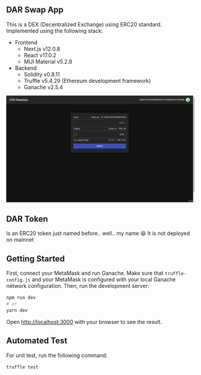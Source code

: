 ## DAR Swap App

This is a DEX (Decentralized Exchange) using ERC20 standard. Implemented using the following stack:

- Frontend
  - Next.js v12.0.8
  - React v17.0.2
  - MUI Material v5.2.8
- Backend
  - Solidity v0.8.11
  - Truffle v5.4.29 (Ethereum development framework)
  - Ganache v2.5.4

![alt text](https://raw.githubusercontent.com/darelleglovo/DAR-ethereum-dex-app/main/public/readme.gif)

## DAR Token

Is an ERC20 token just named before.. well.. my name 😆
It is not deployed on mainnet

## Getting Started

First, connect your MetaMask and run Ganache.
Make sure that `truffle-config.js` and your MetaMask is configured with your local Ganache network configuration.
Then, run the development server:

```bash
npm run dev
# or
yarn dev
```

Open [http://localhost:3000](http://localhost:3000) with your browser to see the result.

## Automated Test

For unit test, run the following command:

```bash
truffle test
```

